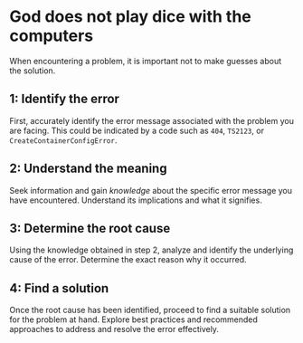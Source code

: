 # God does not play dice with the computers

When encountering a problem, it is important not to make guesses about the solution.

## 1: Identify the error

First, accurately identify the error message associated with the problem you are facing. This could be indicated by a
code such as `404`, `TS2123`, or `CreateContainerConfigError`.

## 2: Understand the meaning

Seek information and gain _knowledge_ about the specific error message you have encountered. Understand its implications
and what it signifies.

## 3: Determine the root cause

Using the knowledge obtained in step 2, analyze and identify the underlying cause of the error. Determine the exact
reason why it occurred.

## 4: Find a solution

Once the root cause has been identified, proceed to find a suitable solution for the problem at hand. Explore best
practices and recommended approaches to address and resolve the error effectively.
